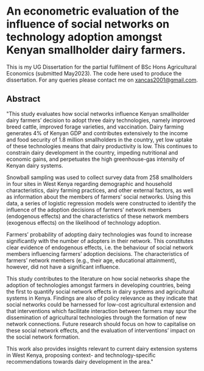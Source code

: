 # An econometric evaluation of the influence of social networks on technology adoption amongst Kenyan smallholder dairy farmers. 
This is my UG Dissertation for the partial fulfilment of BSc Hons Agricultural Economics (submitted May2023). The code here used to produce the dissertation. For any queries please contact me on xancas2001@gmail.com.

## Abstract
"This study evaluates how social networks influence Kenyan smallholder dairy farmers’ decision to adopt three dairy technologies, namely improved breed cattle, improved forage varieties, and vaccination. Dairy farming generates 4% of Kenyan GDP and contributes extensively to the income and food security of 1.8 million smallholders in the country, yet low uptake of these technologies means that dairy productivity is low. This continues to constrain dairy development in the country, impeding nutritional and economic gains, and perpetuates the high greenhouse-gas intensity of Kenyan dairy systems. 

Snowball sampling was used to collect survey data from 258 smallholders in four sites in West Kenya regarding demographic and household characteristics, dairy farming practices, and other external factors, as well as information about the members of farmers’ social networks. Using this data, a series of logistic regression models were constructed to identify the influence of the adoption decisions of farmers’ network members (endogenous effects) and the characteristics of these network members (exogenous effects) on the likelihood of technology adoption.

Farmers’ probability of adopting dairy technologies was found to increase significantly with the number of adopters in their network. This constitutes clear evidence of endogenous effects, i.e. the behaviour of social network members influencing farmers’ adoption decisions. The characteristics of farmers’ network members (e.g., their age, educational attainment), however, did not have a significant influence. 

This study contributes to the literature on how social networks shape the adoption of technologies amongst farmers in developing countries, being the first to quantify social network effects in dairy systems and agricultural systems in Kenya. Findings are also of policy relevance as they indicate that social networks could be harnessed for low-cost agricultural extension and that interventions which facilitate interaction between farmers may spur the dissemination of agricultural technologies through the formation of new network connections. Future research should focus on how to capitalise on these social network effects, and the evaluation of interventions’ impact on the social network formation.

This work also provides insights relevant to current dairy extension systems in West Kenya, proposing context- and technology-specific recommendations towards dairy development in the area."

